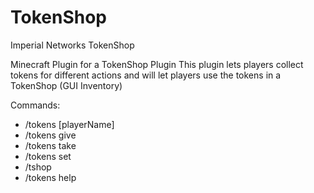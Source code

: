 # TokenShop
Imperial Networks TokenShop

Minecraft Plugin for a TokenShop Plugin
This plugin lets players collect tokens for different actions
and will let players use the tokens in a TokenShop (GUI Inventory)

Commands:
  - /tokens [playerName]
  - /tokens give <playerName> <numberOfTokens>
  - /tokens take <playerName> <numberOfTokens>
  - /tokens set <playerName> <numberOfTokens>
  - /tshop
  - /tokens help
